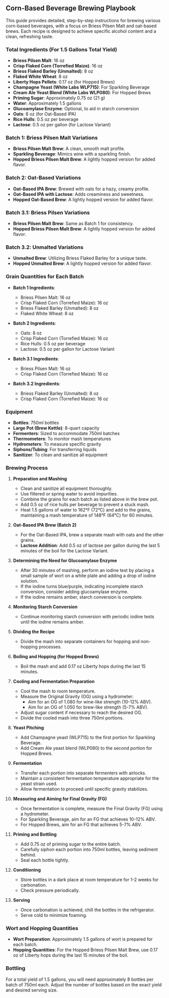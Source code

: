 ## Corn-Based Beverage Brewing Playbook

This guide provides detailed, step-by-step instructions for brewing various corn-based beverages, with a focus on Briess Pilsen Malt and oat-based brews. Each recipe is designed to achieve specific alcohol content and a clean, refreshing taste.

### Total Ingredients (For 1.5 Gallons Total Yield)

- **Briess Pilsen Malt**: 16 oz
- **Crisp Flaked Corn (Torrefied Maize)**: 16 oz
- **Briess Flaked Barley (Unmalted)**: 8 oz
- **Flaked White Wheat**: 8 oz
- **Liberty Hops Pellets**: 0.17 oz (for Hopped Brews)
- **Champagne Yeast (White Labs WLP715)**: For Sparkling Beverage
- **Cream Ale Yeast Blend (White Labs WLP080)**: For Hopped Brews
- **Priming Sugar**: Approximately 0.75 oz (21 g)
- **Water**: Approximately 1.5 gallons
- **Glucoamylase Enzyme**: Optional, to aid in starch conversion
- **Oats**: 8 oz (for Oat-Based IPA)
- **Rice Hulls**: 0.5 oz per beverage
- **Lactose**: 0.5 oz per gallon (for Lactose Variant)

### Batch 1: Briess Pilsen Malt Variations

- **Briess Pilsen Malt Brew**: A clean, smooth malt profile.
- **Sparkling Beverage**: Mimics wine with a sparkling finish.
- **Hopped Briess Pilsen Malt Brew**: A lightly hopped version for added flavor.

### Batch 2: Oat-Based Variations

- **Oat-Based IPA Brew**: Brewed with oats for a hazy, creamy profile.
- **Oat-Based IPA with Lactose**: Adds creaminess and sweetness.
- **Hopped Oat-Based Brew**: A lightly hopped version for added flavor.

### Batch 3.1: Briess Pilsen Variations

- **Briess Pilsen Malt Brew**: Same as Batch 1 for consistency.
- **Hopped Briess Pilsen Malt Brew**: A lightly hopped version for added flavor.

### Batch 3.2: Unmalted Variations

- **Unmalted Brew**: Utilizing Briess Flaked Barley for a unique taste.
- **Hopped Unmalted Brew**: A lightly hopped version for added flavor.

### Grain Quantities for Each Batch

- **Batch 1 Ingredients**:
  - Briess Pilsen Malt: 16 oz
  - Crisp Flaked Corn (Torrefied Maize): 16 oz
  - Briess Flaked Barley (Unmalted): 8 oz
  - Flaked White Wheat: 8 oz

- **Batch 2 Ingredients**:
  - Oats: 8 oz
  - Crisp Flaked Corn (Torrefied Maize): 16 oz
  - Rice Hulls: 0.5 oz per beverage
  - Lactose: 0.5 oz per gallon for Lactose Variant

- **Batch 3.1 Ingredients**:
  - Briess Pilsen Malt: 16 oz
  - Crisp Flaked Corn (Torrefied Maize): 16 oz

- **Batch 3.2 Ingredients**:
  - Briess Flaked Barley (Unmalted): 8 oz
  - Crisp Flaked Corn (Torrefied Maize): 16 oz

### Equipment

- **Bottles**: 750ml bottles
- **Large Pot (Brew Kettle)**: 8-quart capacity
- **Fermenters**: Sized to accommodate 750ml batches
- **Thermometers**: To monitor mash temperatures
- **Hydrometers**: To measure specific gravity
- **Siphons/Tubing**: For transferring liquids
- **Sanitizer**: To clean and sanitize all equipment

### Brewing Process

1. **Preparation and Mashing**
   - Clean and sanitize all equipment thoroughly.
   - Use filtered or spring water to avoid impurities.
   - Combine the grains for each batch as listed above in the brew pot.
   - Add 0.5 oz of rice hulls per beverage to prevent a stuck mash.
   - Heat 1.5 gallons of water to 162°F (72°C) and add to the grains, maintaining a mash temperature of 148°F (64°C) for 60 minutes.

2. **Oat-Based IPA Brew (Batch 2)**
   - For the Oat-Based IPA, brew a separate mash with oats and the other grains.
   - **Lactose Addition**: Add 0.5 oz of lactose per gallon during the last 5 minutes of the boil for the Lactose Variant.

3. **Determining the Need for Glucoamylase Enzyme**
   - After 30 minutes of mashing, perform an iodine test by placing a small sample of wort on a white plate and adding a drop of iodine solution.
   - If the iodine turns blue/purple, indicating incomplete starch conversion, consider adding glucoamylase enzyme.
   - If the iodine remains amber, starch conversion is complete.

4. **Monitoring Starch Conversion**
   - Continue monitoring starch conversion with periodic iodine tests until the iodine remains amber.

5. **Dividing the Recipe**
   - Divide the mash into separate containers for hopping and non-hopping processes.

6. **Boiling and Hopping (for Hopped Brews)**
   - Boil the mash and add 0.17 oz Liberty hops during the last 15 minutes.

7. **Cooling and Fermentation Preparation**
   - Cool the mash to room temperature.
   - Measure the Original Gravity (OG) using a hydrometer:
     - Aim for an OG of 1.080 for wine-like strength (10-12% ABV).
     - Aim for an OG of 1.050 for brew-like strength (5-7% ABV).
   - Adjust sugar content if necessary to reach the desired OG.
   - Divide the cooled mash into three 750ml portions.

8. **Yeast Pitching**
   - Add Champagne yeast (WLP715) to the first portion for Sparkling Beverage.
   - Add Cream Ale yeast blend (WLP080) to the second portion for Hopped Brews.

9. **Fermentation**
   - Transfer each portion into separate fermenters with airlocks.
   - Maintain a consistent fermentation temperature appropriate for the yeast strain used.
   - Allow fermentation to proceed until specific gravity stabilizes.

10. **Measuring and Aiming for Final Gravity (FG)**
    - Once fermentation is complete, measure the Final Gravity (FG) using a hydrometer.
    - For Sparkling Beverage, aim for an FG that achieves 10-12% ABV.
    - For Hopped Brews, aim for an FG that achieves 5-7% ABV.

11. **Priming and Bottling**
    - Add 0.75 oz of priming sugar to the entire batch.
    - Carefully siphon each portion into 750ml bottles, leaving sediment behind.
    - Seal each bottle tightly.

12. **Conditioning**
    - Store bottles in a dark place at room temperature for 1-2 weeks for carbonation.
    - Check pressure periodically.

13. **Serving**
    - Once carbonation is achieved, chill the bottles in the refrigerator.
    - Serve cold to minimize foaming.

### Wort and Hopping Quantities

- **Wort Preparation**: Approximately 1.5 gallons of wort is prepared for each batch.
- **Hopping Quantities**: For the Hopped Briess Pilsen Malt Brew, use 0.17 oz of Liberty hops during the last 15 minutes of the boil.

### Bottling

For a total yield of 1.5 gallons, you will need approximately 8 bottles per batch of 750ml each. Adjust the number of bottles based on the exact yield and desired serving size.
